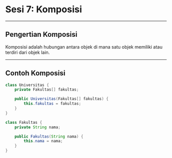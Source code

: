 # Sesi 7: Komposisi

---

## Pengertian Komposisi

Komposisi adalah hubungan antara objek di mana satu objek memiliki atau terdiri dari objek lain.

---

## Contoh Komposisi

```java
class Universitas {
    private Fakultas[] fakultas;

    public Universitas(Fakultas[] fakultas) {
        this.fakultas = fakultas;
    }
}

class Fakultas {
    private String nama;

    public Fakultas(String nama) {
        this.nama = nama;
    }
}
```
